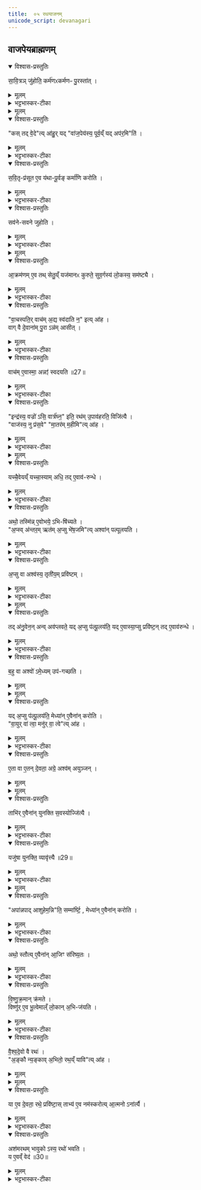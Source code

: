 ```yaml
---
title:  ०५ रथयाजनम्
unicode_script: devanagari
---
```

## वाजपेयब्राह्मणम्  
<details open><summary>विश्वास-प्रस्तुतिः</summary>

सा॒वि॒त्रञ् जु॑होति॒ कर्म॑णᳵकर्मणᳶ पु॒रस्ता॑त् ।  
</details>

<details><summary>मूलम्</summary>

सा॒वि॒त्रञ् जु॑होति॒ कर्म॑णᳵकर्मणᳶ पु॒रस्ता॑त् ।  
</details>

<details><summary>भट्टभास्कर-टीका</summary>

1 सावित्रं जुहोतीत्यादि ॥ 'देवसवितः प्रसुव' इति जुहिति कर्मणः दीक्षणीयादीनां पदार्थानामारम्भे ।
</details>


<details><summary>मूलम्</summary>

कस्तद्वे॒देत्या॑हुः ।
यद्वा॑ज॒पेय॑स्य॒ पूर्व॒य्ँयदप॑र॒मिति॑ ।
</details>

<details open><summary>विश्वास-प्रस्तुतिः</summary>

"कस् तद् वे॒दे"त्य् आ॑हु॒र् यद् "वा॑ज॒पेय॑स्य॒ पूर्व॒य्ँ यद् अप॑र॒मि"ति॑ ।  
</details>

<details><summary>मूलम्</summary>

"कस् तद् वे॒दे"त्य् आ॑हु॒र् यद् "वा॑ज॒पेय॑स्य॒ पूर्व॒य्ँ यद् अप॑र॒मि"ति॑ ।  
</details>

<details><summary>भट्टभास्कर-टीका</summary>

कस्तदित्यादि । यद्वाजपेयस्य पूर्वं कर्म यदपरं तत् को वेद जानाति इदं पूर्वमिदमपरमिति को वाजपेयस्य जानाति पौर्वापर्यस्य दुर्ज्ञानत्वात् वैकृतानां बहुत्वात् इत्याहुः । तस्मादसुज्ञानानां कर्मणामारम्भे सावित्रं जुहोति ।
</details>

<details open><summary>विश्वास-प्रस्तुतिः</summary>

स॒वि॒तृ-प्र॑सूत ए॒व य॑था-पू॒र्वङ् कर्मा॑णि करोति ।  
</details>

<details><summary>मूलम्</summary>

स॒वि॒तृ-प्र॑सूत ए॒व य॑था-पू॒र्वङ् कर्मा॑णि करोति ।  
</details>

<details><summary>भट्टभास्कर-टीका</summary>

सावित्रहोमेन उत्तराणि कर्माणि सवितृप्रसूतः सवित्रैवानुज्ञातो यथापूर्वं करोति येन पौर्वापर्येण प्रयुङ्क्ते । 'तृतीया कर्मणि'इति पूर्वपदप्रकृतिस्वरत्वम् ॥
</details>

<details open><summary>विश्वास-प्रस्तुतिः</summary>

सव॑ने-सवने जुहोति ।  
</details>

<details><summary>मूलम्</summary>

सव॑ने-सवने जुहोति ।  
</details>

<details><summary>भट्टभास्कर-टीका</summary>

2 सवनेसवन इति पक्षान्तरम् ॥ यथाऽऽहुः - 'सवनादौ सवनादौ जुहोति कर्मणः कर्मणो वा पुरस्तात्'इति । यद्वा - कर्मणः पुरस्तादित्युक्ते चोदयन्ति - वाजपेयस्य कर्मणां पौर्वापर्यं को वेद येनैवमुच्यते कर्मणः पुरस्तादिति, सति हि पौर्वापर्यज्ञाने आरम्भज्ञानभिति तस्मादयुक्तमेतदिति । तस्मात्सवनानां आरम्भे होमात् सवित्रैवानुज्ञातः कर्माण्यपि यथापूर्वं करोति ।
</details>


<details><summary>मूलम्</summary>

आ॒क्रम॑णमे॒व तथ्सेतु॒य्ँयज॑मानᳵ कुरुते ।
सु॒व॒र्गस्य॑ लो॒कस्य॒ सम॑ष्ट्यै ।
</details>

<details open><summary>विश्वास-प्रस्तुतिः</summary>

आ॒क्रम॑णम् ए॒व तथ् सेतु॒य्ँ यज॑मानᳵ कुरुते॒ सुव॒र्गस्य॑ लो॒कस्य॒ सम॑ष्ट्यै ।  
</details>

<details><summary>मूलम्</summary>

आ॒क्रम॑णम् ए॒व तथ् सेतु॒य्ँ यज॑मानᳵ कुरुते॒ सुव॒र्गस्य॑ लो॒कस्य॒ सम॑ष्ट्यै ।  
</details>

<details><summary>भट्टभास्कर-टीका</summary>

किञ्च - आक्रमणसाधनं सेतुं कुरुते यजमानः । सुवर्गस्य लोकस्य समष्ट्यै सम्यक्प्राप्त्यै भवति ॥
</details>

<details open><summary>विश्वास-प्रस्तुतिः</summary>

"वा॒चस्पति॒र् वाच॑म् अ॒द्य स्व॑दाति न॒" इत्य् आ॑ह ।  
वाग् वै दे॒वाना॑म् पु॒रा ऽन्न॑म् आसीत् ।  
</details>

<details><summary>मूलम्</summary>

"वा॒चस्पति॒र् वाच॑म् अ॒द्य स्व॑दाति न॒" इत्य् आ॑ह ।  
वाग् वै दे॒वाना॑म् पु॒रा ऽन्न॑म् आसीत् ।  
</details>

<details><summary>भट्टभास्कर-टीका</summary>

3 वाग्वा इत्यादि ॥ वागेव अन्नं देवानां पूर्वं आसीत् । वागेव स्थितिहेतुरासीत्, स्तुत्या च क्षुन्निवृत्तेः ।
</details>

<details open><summary>विश्वास-प्रस्तुतिः</summary>

वाच॑म् ए॒वास्मा॒ अन्नꣵ॑ स्वदयति ॥27॥  
</details>

<details><summary>मूलम्</summary>

वाच॑म् ए॒वास्मा॒ अन्नꣵ॑ स्वदयति ॥27॥  
</details>

<details><summary>भट्टभास्कर-टीका</summary>

तस्मात् अस्मै यजमानाय यजमानार्थं वाचमन्नं च स्वदयति स्वादु करोति ॥
</details>

<details open><summary>विश्वास-प्रस्तुतिः</summary>

"इन्द्र॑स्य॒ वज्रो॑ ऽसि॒ वार्त्र॑घ्न॒" इति॒ रथ॑म् उ॒पाव॑हरति॒ विजि॑त्यै ।  
"वाज॑स्य॒ नु प्र॑स॒वे" "मा॒तर॑म् म॒हीमि"त्य् आ॑ह ।
</details>

<details><summary>मूलम्</summary>

"इन्द्र॑स्य॒ वज्रो॑ ऽसि॒ वार्त्र॑घ्न॒" इति॒ रथ॑म् उ॒पाव॑हरति॒ विजि॑त्यै ।  
"वाज॑स्य॒ नु प्र॑स॒वे" "मा॒तर॑म् म॒हीमि"त्य् आ॑ह ।
</details>

<details><summary>भट्टभास्कर-टीका</summary>

4 उपावहरतीति ॥ रथवाहनादवतारयति इन्द्रसंबन्धात् विजित्यै च भवति ।
</details>


<details><summary>मूलम्</summary>

यच्चै॒वेयम् ।
यच्चा॒स्यामधि॑ ।
तदे॒वाव॑रुन्धे ।
</details>

<details open><summary>विश्वास-प्रस्तुतिः</summary>

यच्चै॒वेयय्ँ यच्चा॒स्याम् अधि॒ तद् ए॒वाव॑-रुन्धे ।  
</details>

<details><summary>मूलम्</summary>

यच्चै॒वेयय्ँ यच्चा॒स्याम् अधि॒ तद् ए॒वाव॑-रुन्धे ।  
</details>

<details><summary>भट्टभास्कर-टीका</summary>

यच्चेत्यादि । यच्चेयं पृथिवी यच्चास्यां पृथिव्यां अधि तत् द्वयं अवरुन्धे ।
</details>

<details open><summary>विश्वास-प्रस्तुतिः</summary>

अथो॒ तस्मि॑न्न् ए॒वोभये॒ ऽभि-षि॑च्यते ।  
"अ॒प्स्व् अ॑न्तर॒म् ऋत॑म् अ॒प्सु भे॑ष॒जमि"त्य् अश्वा॑न् पल्पूलयति ।  
</details>

<details><summary>मूलम्</summary>

अथो॒ तस्मि॑न्न् ए॒वोभये॒ ऽभि-षि॑च्यते ।  
"अ॒प्स्व् अ॑न्तर॒म् ऋत॑म् अ॒प्सु भे॑ष॒जमि"त्य् अश्वा॑न् पल्पूलयति ।  
</details>

<details><summary>भट्टभास्कर-टीका</summary>

अथो अपि च तस्मिन्नुभये उभयस्मिन् यथोक्ते पृथिव्यां पृथिव्यवस्थिते च पदार्थे अभिषिच्यते उभयविषयमैश्वर्यं प्राप्यते ॥
5 पल्पूलयति स्नापयति ॥
</details>

<details open><summary>विश्वास-प्रस्तुतिः</summary>

अ॒प्सु वा अश्व॑स्य॒ तृती॑य॒म् प्रवि॑ष्टम् ।  
</details>

<details><summary>मूलम्</summary>

अ॒प्सु वा अश्व॑स्य॒ तृती॑य॒म् प्रवि॑ष्टम् ।  
</details>

<details><summary>भट्टभास्कर-टीका</summary>

अप्सु वा इत्यादि । अश्वस्य तृतीयो भागः अप्सु प्रविष्टः तद्योनित्वादश्वस्य । 'पूरणाद्भागे तीयादन्'तेनाद्युदात्तत्वम् ।
</details>


<details><summary>मूलम्</summary>

तद॑नु॒वेन॒न्वव॑प्लवते ।
यद॒प्सु प॑ल्पू॒लय॑ति ॥28॥  
यदे॒वास्या॒प्सु प्रवि॑ष्टम् ।
तदे॒वाव॑रुन्धे ।
</details>

<details open><summary>विश्वास-प्रस्तुतिः</summary>

तद् अ॑नु॒वेन॒न् अन्व् अव॑प्लवते॒ यद् अ॒प्सु प॑ल्पू॒लय॑ति॒ यद् ए॒वास्या॒प्सु प्रवि॑ष्ट॒न् तद् ए॒वाव॑रुन्धे ।  
</details>

<details><summary>मूलम्</summary>

तद् अ॑नु॒वेन॒न् अन्व् अव॑प्लवते॒ यद् अ॒प्सु प॑ल्पू॒लय॑ति॒ यद् ए॒वास्या॒प्सु प्रवि॑ष्ट॒न् तद् ए॒वाव॑रुन्धे ।  
</details>

<details><summary>भट्टभास्कर-टीका</summary>

तदन्वित्यादि । यस्मादिदमश्वमप्सु पल्पूलयति तन्मन्यामहे तदेव तृतीयं अनुवेनन् अनुकामयमानोऽवप्लवते । वेनतिः कान्तिकर्मा । उ इत्यवधारणे ।  
यद्वा - अश्वस्य अप्सु यत् तृतीयं प्रविष्टं तदनु तल्लक्षीकृत्य तं तृतीयं भागमश्वं प्रापयितुं नु इति क्षिप्रं वा वितर्के, नूनं तदन्वेव एनमवप्लवते अवप्लवयति ।  
यद्वा - अश्व एवोच्यते - तदेव तृतीयमनु नूनमेनदवप्लवतेऽश्वः अप्सु मज्जति । एनदिति क्रियाविशेषणं, छान्दसमाद्युदात्तत्वम् । 'तन्वादीनाम्'इत्युवङ् ॥
</details>

<details open><summary>विश्वास-प्रस्तुतिः</summary>

ब॒हु वा अश्वो॑ ऽमे॒ध्यम् उप॑-गच्छति ।  
</details>

<details><summary>मूलम्</summary>

ब॒हु वा अश्वो॑ ऽमे॒ध्यम् उप॑-गच्छति ।  
</details>


<details><summary>मूलम्</summary>

यद॒प्सु प॑ल्पू॒लय॑ति ।
मेध्या॑ने॒वैना॑न्करोति ।
</details>

<details open><summary>विश्वास-प्रस्तुतिः</summary>

यद् अ॒प्सु प॑ल्पू॒लय॑ति॒ मेध्या॑न् ए॒वैना॑न् करोति ।  
"वा॒युर् वा॑ त्वा॒ मनु॑र् वा॒ त्वे"त्य् आ॑ह ।  
</details>

<details><summary>मूलम्</summary>

यद् अ॒प्सु प॑ल्पू॒लय॑ति॒ मेध्या॑न् ए॒वैना॑न् करोति ।  
"वा॒युर् वा॑ त्वा॒ मनु॑र् वा॒ त्वे"त्य् आ॑ह ।  
</details>

<details><summary>भट्टभास्कर-टीका</summary>

6 बहु वा इत्यादि ॥ अश्वः खलु पृथिव्यां भ्रमन् बहु अमेध्यं अयज्ञार्हरूपं उपगच्छति प्राप्नोति । मेध्यं मेधार्हं । न भवतीत्यमेध्यम् । 'ययतोश्चातदर्थे'इत्युत्तरपदान्तोदात्तत्वम् । तस्मात्पल्पूलनया मेध्यान् अश्वान् करोति ॥
</details>

<details open><summary>विश्वास-प्रस्तुतिः</summary>

ए॒ता वा ए॒तन् दे॒वता॒ अग्रे॒ अश्व॑म् अयुञ्जन् ।  
</details>

<details><summary>मूलम्</summary>

ए॒ता वा ए॒तन् दे॒वता॒ अग्रे॒ अश्व॑म् अयुञ्जन् ।  
</details>


<details><summary>मूलम्</summary>

ताभि॑रे॒वैना॑न्युनक्ति ।
स॒वस्योज्जि॑त्यै ।
</details>

<details open><summary>विश्वास-प्रस्तुतिः</summary>

ताभि॑र्  ए॒वैना॑न् युनक्ति स॒वस्योज्जि॑त्यै ।  
</details>

<details><summary>मूलम्</summary>

ताभि॑र्  ए॒वैना॑न् युनक्ति स॒वस्योज्जि॑त्यै ।  
</details>

<details><summary>भट्टभास्कर-टीका</summary>

7 एता वा इत्यादि ॥ गतम् । सवस्य यज्ञस्य उज्जित्यै उज्जयाय भवति विशिष्टदेवताप्रकरणाभावात् ।
</details>

<details open><summary>विश्वास-प्रस्तुतिः</summary>

यजु॑षा युनक्ति॒ व्यावृ॑त्त्यै ॥29॥  
</details>

<details><summary>मूलम्</summary>

यजु॑षा युनक्ति॒ व्यावृ॑त्त्यै ॥29॥  
</details>

<details><summary>भट्टभास्कर-टीका</summary>

यजुषा मन्त्रेण योजनं व्यावृत्यै भवति । यजुर्वेदपठितत्वादृगेव यजुरुच्यते ।
</details>


<details><summary>मूलम्</summary>

"अपा॑न्नपाद् आशुहेम॒न्नि"ति॒ सम्मा॑र्ष्टि ।  

मेध्या॑न् ए॒वैना॑न् करोति ।
</details>

<details open><summary>विश्वास-प्रस्तुतिः</summary>

"अपा॑न्नपाद् आशुहेम॒न्नि"ति॒ सम्मा॑र्ष्टि॒ , मेध्या॑न् ए॒वैना॑न् करोति ।
</details>

<details><summary>मूलम्</summary>

"अपा॑न्नपाद् आशुहेम॒न्नि"ति॒ सम्मा॑र्ष्टि॒ , मेध्या॑न् ए॒वैना॑न् करोति ।
</details>

<details><summary>भट्टभास्कर-टीका</summary>

संमार्ष्टि संमार्जनेन मेध्यान् मेधार्हात् एनाम् करोति ।
</details>

<details open><summary>विश्वास-प्रस्तुतिः</summary>

अथो॒ स्तौत्य् ए॒वैना॑न् आ॒जिꣳ स॑रिष्य॒तः ।  
</details>

<details><summary>मूलम्</summary>

अथो॒ स्तौत्य् ए॒वैना॑न् आ॒जिꣳ स॑रिष्य॒तः ।  
</details>

<details><summary>भट्टभास्कर-टीका</summary>

अथो अपिच आजिं युद्धं सरिष्यतः आजिधावनं करिष्यतोऽश्वान् एवं स्तौति दुष्करे कर्मणि व्यवस्थापयितुं उत्तेजयति अपांनपादादिभिः पदैः ॥
</details>

<details open><summary>विश्वास-प्रस्तुतिः</summary>

वि॒ष्णु॒क्र॒मान् क्र॑मते ।  
विष्णु॑र् ए॒व भू॒त्वेमाल्ँ  लो॒कान् अ॒भि-ज॑यति ।  
</details>

<details><summary>मूलम्</summary>

वि॒ष्णु॒क्र॒मान् क्र॑मते ।  
विष्णु॑र् ए॒व भू॒त्वेमाल्ँ  लो॒कान् अ॒भि-ज॑यति ।  
</details>

<details><summary>भट्टभास्कर-टीका</summary>

8 विष्णुक्रमानित्यादि ॥ गतम् । "विष्णोः क्रमोसि' इत्यादयो विष्णुक्रमाः ।
</details>

<details open><summary>विश्वास-प्रस्तुतिः</summary>

वै॒श्व॒दे॒वो वै रथः॑ ।  
"अ॒ङ्कौ न्य॒ङ्काव् अ॒भितो॒ रथ॒य्ँ यावि"त्य् आ॑ह ।  
</details>

<details><summary>मूलम्</summary>

वै॒श्व॒दे॒वो वै रथः॑ ।  
"अ॒ङ्कौ न्य॒ङ्काव् अ॒भितो॒ रथ॒य्ँ यावि"त्य् आ॑ह ।  
</details>


<details><summary>मूलम्</summary>

या ए॒व दे॒वता॒ रथे॒ प्रवि॑ष्टाः ।  
ताभ्य॑ ए॒व नम॑स्करोति ।  
आ॒त्मनोऽना॑र्त्यै ।
</details>

<details open><summary>विश्वास-प्रस्तुतिः</summary>

या ए॒व दे॒वता॒ रथे॒ प्रवि॑ष्टा॒स् ताभ्य॑ ए॒व नम॑स्करोत्य्  आ॒त्मनो ऽना॑र्त्यै ।
</details>

<details><summary>मूलम्</summary>

या ए॒व दे॒वता॒ रथे॒ प्रवि॑ष्टा॒स् ताभ्य॑ ए॒व नम॑स्करोत्य्  आ॒त्मनो ऽना॑र्त्यै ।
</details>

<details><summary>भट्टभास्कर-टीका</summary>

वैश्वदेवो वा इति । विश्वेषां देवानां'वाहनत्वात् । 'अङ्कौ न्यङ्कौ'8हति रथोपचारेण रथे प्रविष्टानां देवतानां नमस्कारः पूजा कृता भवति ।  
आत्मनोऽनार्त्यै च भवति ।
</details>

<details open><summary>विश्वास-प्रस्तुतिः</summary>

अश॑मरथम् भावुको ऽस्य॒ रथो॑ भवति ।  
य ए॒वव्ँ वेद॑ ॥30॥  
</details>

<details><summary>मूलम्</summary>

अश॑मरथम् भावुको ऽस्य॒ रथो॑ भवति ।  
य ए॒वव्ँ वेद॑ ॥30॥  
</details>

<details><summary>भट्टभास्कर-टीका</summary>

अशमरथंभावुक इति । एवं वेदिता यो वाजपेयेन यजते अस्य रथोऽशमरथंभावुको भवति शमरथाः शमरंहणाः शमरतयो वा निवृत्तोद्योगाः शमरथीभवितुं शीलं यस्य स शमरथंभावुकः । छान्दसः उकञ्प्रत्ययः । ततो नञ्समासे अव्ययपूर्वपदप्रकृतिस्वरत्वम् ॥

इति तृतीये पञ्चमोऽनुवाकः ॥  

</details>


